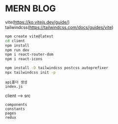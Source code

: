 # MERN BLOG

vite(https://ko.vitejs.dev/guide/)
tailwindcss(https://tailwindcss.com/docs/guides/vite)

```bash
npm create vite@latest
cd client
npm install
npm run dev
npm i react-router-dom
npm i react-icons
```

```bash
npm install -D tailwindcss postcss autoprefixer
npx tailwindcss init -p
````


````
api폴더 생성
index.js
````

client --> src
````
components
constants
pages
redux
````
